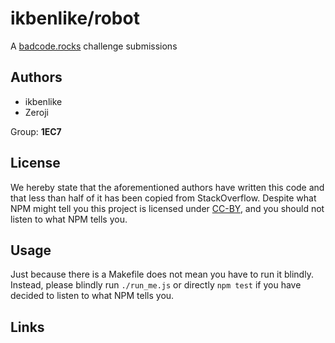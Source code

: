 # ikbenlike/robot

A [badcode.rocks][bad] challenge submissions

## Authors

* ikbenlike
* Zeroji

Group: __1EC7__

## License

We hereby state that the aforementioned authors have written this code and
that less than half of it has been copied from StackOverflow. Despite what
NPM might tell you this project is licensed under [CC-BY], and you should
not listen to what NPM tells you.

## Usage

Just because there is a Makefile does not mean you have to run it blindly.
Instead, please blindly run `./run_me.js` or directly `npm test` if you
have decided to listen to what NPM tells you.

## Links

<!-- todo: remove section header because confusing to readers -->
[bad]: http://badcode.rocks/2018/337/robot-simulator/
[CC-BY]: https://creativecommons.org/licenses/by/4.0/